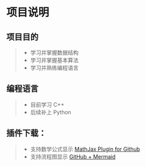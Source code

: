 # 项目说明
## 项目目的
>- 学习并掌握数据结构
>- 学习并掌握基本算法
>- 学习并熟练编程语言

## 编程语言
>- 目前学习 C++
>- 后续补上 Python

## 插件下载：
>- 支持数学公式显示
[MathJax Plugin for Github](https://chrome.google.com/webstore/detail/mathjax-plugin-for-github/ioemnmodlmafdkllaclgeombjnmnbima)
>- 支持流程图显示
[GitHub + Mermaid](https://chrome.google.com/webstore/detail/github-%20-mermaid/goiiopgdnkogdbjmncgedmgpoajilohe)

